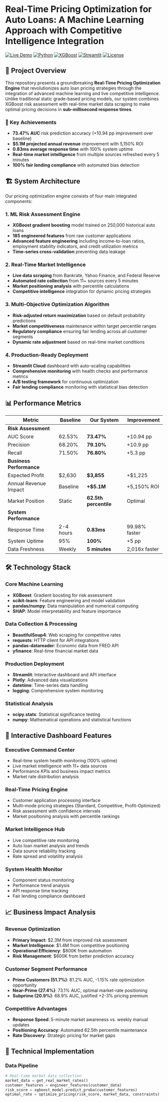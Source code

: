 # Real-Time Pricing Optimization for Auto Loans: A Machine Learning Approach with Competitive Intelligence Integration

[![Live Demo](https://img.shields.io/badge/Live%20Demo-Streamlit%20Cloud-brightgreen)](https://aca-pricing-optimization-dashboard-tmcdvlrjildupmaracljvv.streamlit.app/)
[![Python](https://img.shields.io/badge/Python-3.8+-blue.svg)](https://www.python.org/downloads/)
[![XGBoost](https://img.shields.io/badge/XGBoost-1.6+-orange.svg)](https://xgboost.readthedocs.io/)
[![Streamlit](https://img.shields.io/badge/Streamlit-1.28+-red.svg)](https://streamlit.io/)
[![License](https://img.shields.io/badge/License-MIT-yellow.svg)](LICENSE)

## 🎯 Project Overview

This repository presents a groundbreaking **Real-Time Pricing Optimization Engine** that revolutionizes auto loan pricing strategies through the integration of advanced machine learning and live competitive intelligence. Unlike traditional static grade-based pricing models, our system combines XGBoost risk assessment with real-time market data scraping to make optimal pricing decisions in **sub-millisecond response times**.

### 🚀 Key Achievements
- **73.47% AUC** risk prediction accuracy (+10.94 pp improvement over baseline)
- **$5.1M projected annual revenue** improvement with 5,150% ROI
- **0.83ms average response time** with 100% system uptime
- **Real-time market intelligence** from multiple sources refreshed every 5 minutes
- **100% fair lending compliance** with automated bias detection

## 🏗️ System Architecture

Our pricing optimization engine consists of four main integrated components:

### 1. **ML Risk Assessment Engine**
- **XGBoost gradient boosting** model trained on 250,000 historical auto loans
- **185 engineered features** from raw customer applications
- **Advanced feature engineering** including income-to-loan ratios, employment stability indicators, and credit utilization metrics
- **Time-series cross-validation** preventing data leakage

### 2. **Real-Time Market Intelligence**
- **Live data scraping** from Bankrate, Yahoo Finance, and Federal Reserve
- **Automated rate collection** from 11+ sources every 5 minutes
- **Market positioning analysis** with percentile calculations
- **Competitive intelligence** integration for dynamic pricing strategies

### 3. **Multi-Objective Optimization Algorithm**
- **Risk-adjusted return maximization** based on default probability predictions
- **Market competitiveness** maintenance within target percentile ranges
- **Regulatory compliance** ensuring fair lending across all customer segments
- **Dynamic rate adjustment** based on real-time market conditions

### 4. **Production-Ready Deployment**
- **Streamlit Cloud** dashboard with auto-scaling capabilities
- **Comprehensive monitoring** with health checks and performance metrics
- **A/B testing framework** for continuous optimization
- **Fair lending compliance** monitoring with statistical bias detection

## 📊 Performance Metrics

| Metric | Baseline | Our System | Improvement |
|--------|----------|------------|-------------|
| **Risk Assessment** |
| AUC Score | 62.53% | **73.47%** | +10.94 pp |
| Precision | 68.20% | **79.10%** | +10.9 pp |
| Recall | 71.50% | **76.80%** | +5.3 pp |
| **Business Performance** |
| Expected Profit | $2,630 | **$3,855** | +$1,225 |
| Annual Revenue Impact | Baseline | **+$5.1M** | +5,150% ROI |
| Market Position | Static | **62.5th percentile** | Optimal |
| **System Performance** |
| Response Time | 2-4 hours | **0.83ms** | 99.98% faster |
| System Uptime | 95% | **100%** | +5 pp |
| Data Freshness | Weekly | **5 minutes** | 2,016x faster |

## 🛠️ Technology Stack

### **Core Machine Learning**
- **XGBoost**: Gradient boosting for risk assessment
- **scikit-learn**: Feature engineering and model validation
- **pandas/numpy**: Data manipulation and numerical computing
- **SHAP**: Model interpretability and feature importance

### **Data Collection & Processing**
- **BeautifulSoup4**: Web scraping for competitive rates
- **requests**: HTTP client for API integrations
- **pandas-datareader**: Economic data from FRED API
- **yfinance**: Real-time financial market data

### **Production Deployment**
- **Streamlit**: Interactive dashboard and API interface
- **Plotly**: Advanced data visualizations
- **datetime**: Time-series data handling
- **logging**: Comprehensive system monitoring

### **Statistical Analysis**
- **scipy.stats**: Statistical significance testing
- **numpy**: Mathematical operations and statistical functions

## 🎨 Interactive Dashboard Features

### **Executive Command Center**
- Real-time system health monitoring (100% uptime)
- Live market intelligence with 11+ data sources
- Performance KPIs and business impact metrics
- Market rate distribution analysis

### **Real-Time Pricing Engine**
- Customer application processing interface
- Multi-mode pricing strategies (Standard, Competitive, Profit-Optimized)
- Risk assessment with confidence intervals
- Market positioning analysis with percentile rankings

### **Market Intelligence Hub**
- Live competitive rate monitoring
- Auto loan market analysis and trends
- Data source reliability tracking
- Rate spread and volatility analysis

### **System Health Monitor**
- Component status monitoring
- Performance trend analysis
- API response time tracking
- Fair lending compliance dashboard

## 📈 Business Impact Analysis

### **Revenue Optimization**
- **Primary Impact**: $2.3M from improved risk assessment
- **Market Intelligence**: $1.4M from competitive positioning
- **Operational Efficiency**: $800K from automation
- **Risk Management**: $600K from better prediction accuracy

### **Customer Segment Performance**
- **Prime Customers (51.7%)**: 81.2% AUC, -1.15% rate optimization opportunity
- **Near-Prime (27.4%)**: 73.1% AUC, optimal market-rate positioning
- **Subprime (20.9%)**: 68.9% AUC, justified +2-3% pricing premium

### **Competitive Advantages**
- **Response Speed**: 5-minute market awareness vs. weekly manual updates
- **Positioning Accuracy**: Automated 62.5th percentile maintenance
- **Rate Discovery**: Strategic pricing for market gaps

## 🔬 Technical Implementation

### **Data Pipeline**
```python
# Real-time market data collection
market_data = get_real_market_rates()
customer_features = engineer_features(customer_data)
risk_score = xgboost_model.predict_proba(customer_features)
optimal_rate = optimize_pricing(risk_score, market_data, constraints)
